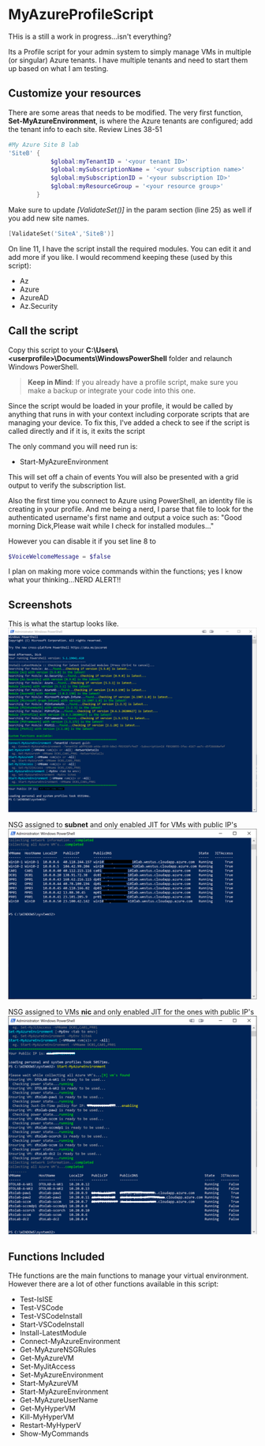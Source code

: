 # MyAzureProfileScript

THis is a still a work in progress...isn't everything?

Its a Profile script for your admin system to simply manage VMs in multiple (or singular) Azure tenants. I have multiple tenants and need to start them up based on what I am testing.

## Customize your resources

There are some areas that needs to be modified. The very first function, __Set-MyAzureEnvironment__, is where the Azure tenants are configured; add the tenant info to each site. Review Lines 38-51

```powershell
#My Azure Site B lab
'SiteB' {
            $global:myTenantID = '<your tenant ID>'
            $global:mySubscriptionName = '<your subscription name>'
            $global:mySubscriptionID = '<your subscription ID>'
            $global:myResourceGroup = '<your resource group>'
        }
```
Make sure to update _[ValidateSet()]_ in the param section (line 25) as well if you add new site names.

```powershell
[ValidateSet('SiteA','SiteB')]
```

On line 11, I have the script install the required modules. You can edit it and add more if you like. I would recommend keeping these (used by this script):

- Az
- Azure
- AzureAD
- Az.Security

## Call the script
Copy this script to your __C:\Users\\\<userprofile>\Documents\WindowsPowerShell__ folder and relaunch Windows PowerShell.
> __Keep in Mind__: If you already have a profile script, make sure you make a backup or integrate your code into this one.

Since the script would be loaded in your profile, it would be called by anything that runs in with your context including corporate scripts that are managing your device. To fix this, I've added a check to see if the script is called directly and if it is, it exits the script

The only command you will need run is:
 - Start-MyAzureEnvironment

This will set off a chain of events
You will also be presented with a grid output to verify the subscription list.

Also the first time you connect to Azure using PowerShell, an identity file is creating in your profile. And me being a nerd, I parse that file to look for the authenticated username's first name and output a voice such as: "Good morning Dick,Please wait while I check for installed modules..."

However you can disable it if you set line 8 to
```powershell
$VoiceWelcomeMessage = $false
```

I plan on making more voice commands within the functions; yes I know what your thinking...NERD ALERT!!

## Screenshots
This is what the startup looks like.
![Console](.images/AzureEnvironment.PNG)

NSG assigned to __subnet__ and only enabled JIT for VMs with public IP's
![NSG On Subnet](.images/status.png)

NSG assigned to VMs __nic__ and only enabled JIT for the ones with public IP's
![NSG on NIC](.images/startedvms.png)

## Functions Included
THe functions are the main functions to manage your virtual environment. However there are a lot of other functions available in this script:

- Test-IsISE
- Test-VSCode
- Test-VSCodeInstall
- Start-VSCodeInstall
- Install-LatestModule
- Connect-MyAzureEnvironment
- Get-MyAzureNSGRules
- Get-MyAzureVM
- Set-MyJitAccess
- Set-MyAzureEnvironment
- Start-MyAzureVM
- Start-MyAzureEnvironment
- Get-MyAzureUserName
- Get-MyHyperVM
- Kill-MyHyperVM
- Restart-MyHyperV
- Show-MyCommands
